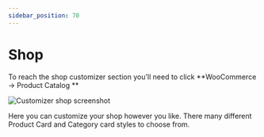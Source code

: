 ```yaml
---
sidebar_position: 70
---
```


# Shop

To reach the shop customizer section you'll need to click **WooCommerce -> Product Catalog **

![Customizer shop screenshot](/img/customizer/shop.png)

Here you can customize your shop however you like. There many different Product Card and Category card styles to choose from.
